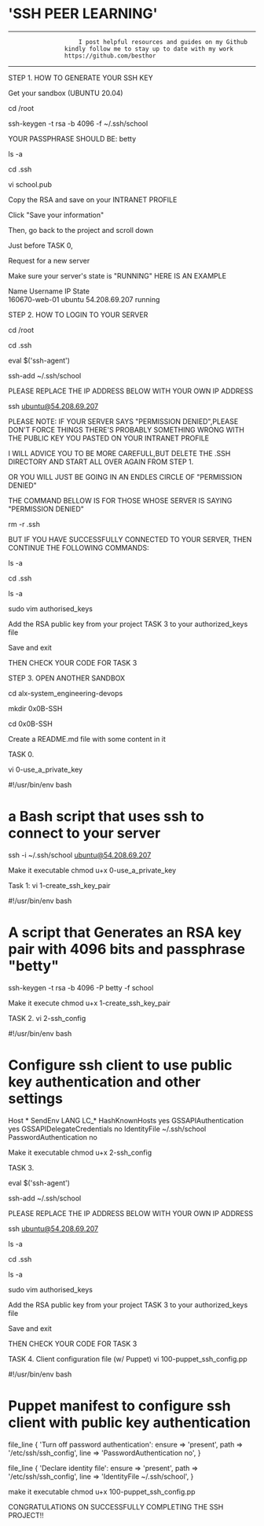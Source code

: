 # 'SSH PEER LEARNING'
---
         				I post helpful resources and guides on my Github 
					kindly follow me to stay up to date with my work
					https://github.com/besthor
---


STEP 1.	HOW TO GENERATE YOUR SSH KEY

Get your sandbox (UBUNTU 20.04)

cd /root

ssh-keygen -t rsa -b 4096 -f ~/.ssh/school


YOUR PASSPHRASE SHOULD BE: betty

ls -a

cd .ssh

vi school.pub

Copy the RSA and save on your INTRANET PROFILE

Click "Save your information"

Then, go back to the project and scroll down

Just before TASK 0, 

Request for a new server

Make sure your server's state is "RUNNING"
HERE IS AN EXAMPLE

Name		Username	IP		State	
160670-web-01	ubuntu		54.208.69.207	running


STEP 2. HOW TO LOGIN TO YOUR SERVER

cd /root

cd .ssh

eval $('ssh-agent')

ssh-add ~/.ssh/school

PLEASE REPLACE THE IP ADDRESS BELOW WITH YOUR OWN IP ADDRESS

ssh ubuntu@54.208.69.207

PLEASE NOTE:
IF YOUR SERVER SAYS "PERMISSION DENIED",PLEASE DON'T FORCE THINGS
THERE'S PROBABLY SOMETHING  WRONG WITH THE PUBLIC KEY YOU PASTED ON YOUR INTRANET PROFILE

I WILL ADVICE YOU TO BE MORE CAREFULL,BUT DELETE THE .SSH DIRECTORY AND START ALL OVER AGAIN FROM STEP 1.

OR YOU WILL JUST BE GOING IN AN ENDLES CIRCLE OF "PERMISSION DENIED"

THE COMMAND BELLOW IS FOR THOSE WHOSE SERVER IS SAYING "PERMISSION DENIED"

rm -r .ssh

BUT IF YOU HAVE SUCCESSFULLY CONNECTED TO YOUR SERVER, THEN CONTINUE THE FOLLOWING COMMANDS: 

ls -a

cd .ssh

ls -a

sudo vim authorised_keys

Add the RSA public key from your project TASK 3 to your authorized_keys file

Save and exit

THEN CHECK YOUR CODE FOR TASK 3



STEP 3. OPEN ANOTHER SANDBOX

cd alx-system_engineering-devops

mkdir 0x0B-SSH

cd 0x0B-SSH

Create a README.md file with some content in it

TASK 0. 

vi 0-use_a_private_key

#!/usr/bin/env bash
# a Bash script that uses ssh to connect to your server

ssh -i ~/.ssh/school ubuntu@54.208.69.207


Make it executable chmod u+x 0-use_a_private_key


Task 1:
vi 1-create_ssh_key_pair

#!/usr/bin/env bash
# A script that Generates an RSA key pair with 4096 bits and passphrase "betty"

ssh-keygen -t rsa -b 4096 -P betty -f school


Make it execute chmod u+x 1-create_ssh_key_pair

TASK 2.
vi 2-ssh_config

#!/usr/bin/env bash
# Configure ssh client to use public key authentication and other settings

Host *
    SendEnv LANG LC_*
    HashKnownHosts yes
    GSSAPIAuthentication yes
    GSSAPIDelegateCredentials no
    IdentityFile ~/.ssh/school
    PasswordAuthentication no


Make it executable chmod u+x 2-ssh_config


TASK 3.

eval $('ssh-agent')

ssh-add ~/.ssh/school

PLEASE REPLACE THE IP ADDRESS BELOW WITH YOUR OWN IP ADDRESS

ssh ubuntu@54.208.69.207

ls -a

cd .ssh

ls -a

sudo vim authorised_keys

Add the RSA public key from your project TASK 3 to your authorized_keys file

Save and exit

THEN CHECK YOUR CODE FOR TASK 3



TASK 4. Client configuration file (w/ Puppet)
vi 100-puppet_ssh_config.pp

#!/usr/bin/env bash
# Puppet manifest to configure ssh client with public key authentication

file_line { 'Turn off password authentication':
  ensure => 'present',
  path   => '/etc/ssh/ssh_config',
  line   => 'PasswordAuthentication no',
}

file_line { 'Declare identity file':
  ensure => 'present',
  path   => '/etc/ssh/ssh_config',
  line   => 'IdentityFile ~/.ssh/school',
}


make it executable chmod u+x 100-puppet_ssh_config.pp




CONGRATULATIONS ON SUCCESSFULLY COMPLETING THE SSH PROJECT!!

